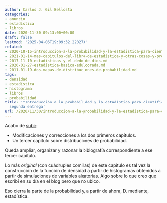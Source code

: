 ```yaml
---
author: Carlos J. Gil Bellosta
categories:
- anuncio
- estadística
- libros
date: 2020-11-30 09:13:00+00:00
draft: false
lastmod: '2025-04-06T19:09:32.220273'
related:
- 2020-10-15-introduccion-a-la-probabilidad-y-la-estadistica-para-cientificos-de-datos-primera-entrega.md
- 2021-01-14-mas-capitulos-del-libro-de-estadistica-y-otras-cosas-y-proyectos-para-2021.md
- 2017-11-10-estadisticas-y-el-dedo-de-dios.md
- 2020-01-27-estadistica-basica-edulcorada.md
- 2011-01-19-dos-mapas-de-distribuciones-de-probabilidad.md
tags:
- densidad
- estadística
- histograma
- libros
- probabilidad
title: '"Introducción a la probabilidad y la estadística para científicos de datos":
  segunda entrega'
url: /2020/11/30/introduccion-a-la-probabilidad-y-la-estadistica-para-cientificos-de-datos-segunda-entrega/
---
```


Acabo de [subir](https://datanalytics.com/libro_estadistica/):

* Modificaciones y correcciones a los dos primeros capítulos.
* Un tercer capítulo sobre distribuciones de probabilidad.

Queda ampliar, organizar y razonar la biblografía correspondiente a ese tercer capítulo.

Lo más _original_ (con cuádruples comillas) de este capítulo es tal vez la construcción de la función de densidad a partir de histogramas obtenidos a partir de simulaciones de variables aleatorias. Algo sobre lo que creo que escribí en su día en el blog pero que no ubico.

Eso cierra la parte de la probabilidad y, a partir de ahora, D. mediante, estadística.